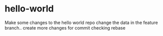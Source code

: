 # hello-world
Make some changes to the hello world repo 
change the data in the feature branch..
create more changes for commit 
checking rebase
